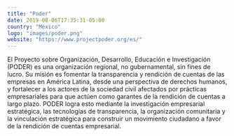 ```yaml
---
title: "Poder"
date: 2019-08-06T17:35:31-05:00
country: "México"
logo: "images/poder.png"
website: "https://www.projectpoder.org/es/"
---
```


El Proyecto sobre Organización, Desarrollo, Educación e Investigación (PODER) es una organización regional, no gubernamental, sin fines de lucro. Su misión es fomentar la transparencia y rendición de cuentas de las empresas en América Latina, desde una perspectiva de derechos humanos, y fortalecer a los actores de la sociedad civil afectados por prácticas empresariales para que actúen como garantes de la rendición de cuentas a largo plazo. PODER logra esto mediante la investigación empresarial estratégica, las tecnologías de transparencia, la organización comunitaria y la vinculación estratégica para construir un movimiento ciudadano a favor de la rendición de cuentas empresarial.